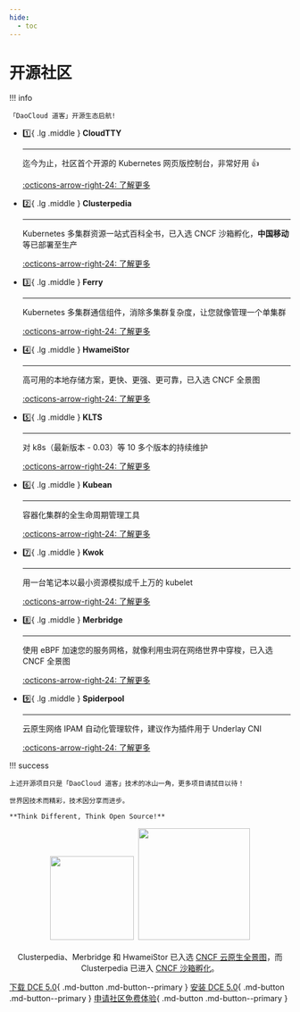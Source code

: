 ```yaml
---
hide:
  - toc
---
```


# 开源社区

!!! info

    「DaoCloud 道客」开源生态启航!

<div class="grid cards" markdown>

-   :one:{ .lg .middle } __CloudTTY__

    ---

    迄今为止，社区首个开源的 Kubernetes 网页版控制台，非常好用 👍

    [:octicons-arrow-right-24: 了解更多](cloudtty.md)

-   :two:{ .lg .middle } __Clusterpedia__

    ---

    Kubernetes 多集群资源一站式百科全书，已入选 CNCF 沙箱孵化，**中国移动** 等已部署至生产

    [:octicons-arrow-right-24: 了解更多](clusterpedia.md)

-   :three:{ .lg .middle } __Ferry__

    ---

    Kubernetes 多集群通信组件，消除多集群复杂度，让您就像管理一个单集群

    [:octicons-arrow-right-24: 了解更多](ferry.md)

-   :four:{ .lg .middle } __HwameiStor__

    ---

    高可用的本地存储方案，更快、更强、更可靠，已入选 CNCF 全景图

    [:octicons-arrow-right-24: 了解更多](hwameistor.md)

-   :five:{ .lg .middle } __KLTS__

    ---

    对 k8s（最新版本 - 0.03）等 10 多个版本的持续维护

    [:octicons-arrow-right-24: 了解更多](klts.md)

-   :six:{ .lg .middle } __Kubean__

    ---

    容器化集群的全生命周期管理工具

    [:octicons-arrow-right-24: 了解更多](kubean.md)

-   :seven:{ .lg .middle } __Kwok__

    ---

    用一台笔记本以最小资源模拟成千上万的 kubelet

    [:octicons-arrow-right-24: 了解更多](kwok.md)

-   :eight:{ .lg .middle } __Merbridge__

    ---

    使用 eBPF 加速您的服务网格，就像利用虫洞在网络世界中穿梭，已入选 CNCF 全景图

    [:octicons-arrow-right-24: 了解更多](#)

-   :nine:{ .lg .middle } __Spiderpool__

    ---

    云原生网络 IPAM 自动化管理软件，建议作为插件用于 Underlay CNI

    [:octicons-arrow-right-24: 了解更多](spiderpool.md)

</div>

!!! success

    上述开源项目只是「DaoCloud 道客」技术的冰山一角，更多项目请拭目以待！

    世界因技术而精彩，技术因分享而进步。

    **Think Different, Think Open Source!**

<p align="center">
<img src="https://landscape.cncf.io/images/left-logo.svg" width="150"/>&nbsp;&nbsp;<img src="https://landscape.cncf.io/images/right-logo.svg" width="200"/>
<br/><br/>
Clusterpedia、Merbridge 和 HwameiStor 已入选 <a href="https://landscape.cncf.io">CNCF 云原生全景图</a>，而 Clusterpedia 已进入 <a href="https://www.cncf.io/projects/clusterpedia/">CNCF 沙箱孵化</a>。
</p>

[下载 DCE 5.0](../download/dce5.md){ .md-button .md-button--primary }
[安装 DCE 5.0](../install/intro.md){ .md-button .md-button--primary }
[申请社区免费体验](../dce/license0.md){ .md-button .md-button--primary }
